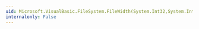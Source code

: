 ```yaml
---
uid: Microsoft.VisualBasic.FileSystem.FileWidth(System.Int32,System.Int32)
internalonly: False
---
```

